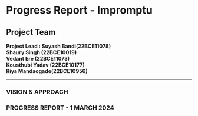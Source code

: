 # Progress Report - Impromptu
## Project Team
**Project Lead : Suyash Bandi(22BCE11078)**<br>
**Shaury Singh (22BCE10019)**<br>
**Vedant Ere (22BCE11073)**<br>
**Kousthubi Yadav (22BCE10177)**<br>
**Riya Mandaogade(22BCE10956)**<br>
___

### VISION & APPROACH

### PROGRESS REPORT - 1 MARCH 2024